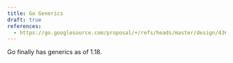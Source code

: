 ```yaml
---
title: Go Generics
draft: true
references:
  - https://go.googlesource.com/proposal/+/refs/heads/master/design/43651-type-parameters.md
---
```


Go finally has generics as of 1.18.
